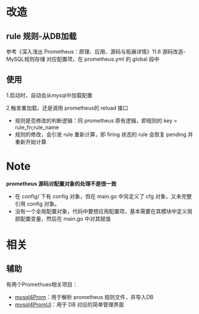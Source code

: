 

# 改造
## rule 规则-从DB加载
参考《深入浅出 Prometheus：原理、应用、源码与拓展详情》11.6 源码改造-MySQL规则存储
对应配置项，在 prometheus.yml 的 global 段中

## 使用
1.启动时，自动会从mysql中加载配置

2.触发重加载，还是调用 prometheus的 reload 接口
- 规则是否修改的判断逻辑：同 prometheus 原有逻辑，即规则的 key = rule_fn;rule_name
- 规则的修改，会引发 rule 重新计算，即 firing 状态的 rule 会恢复 pending 并重新开始计算

# Note
**prometheus 源码对配置对象的处理不是很一致**
- 在 config/ 下有 config 对象，但在 main.go 中另定义了 cfg 对象，又未完整引用 config 对象。
- 没有一个全局配置对象，代码中要想应用配置项，基本需要在其模块中定义局部配置变量，然后在 main.go 中对其赋值

# 相关
## 辅助
有两个Promethues相关项目：
* [mysql4Prom](https://github.com/huangwei2013/mysql4prom)：用于解析 prometheus 规则文件，并导入DB
* [mysql4PromUI](https://github.com/huangwei2013/mysql4promUI)：用于 DB 对应的简单管理界面
